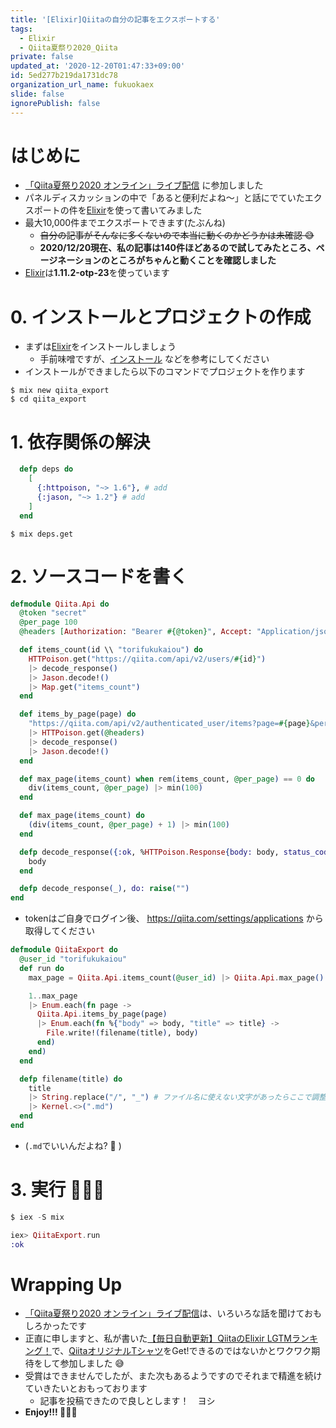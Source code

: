```yaml
---
title: '[Elixir]Qiitaの自分の記事をエクスポートする'
tags:
  - Elixir
  - Qiita夏祭り2020_Qiita
private: false
updated_at: '2020-12-20T01:47:33+09:00'
id: 5ed277b219da1731dc78
organization_url_name: fukuokaex
slide: false
ignorePublish: false
---
```

# はじめに
- [「Qiita夏祭り2020 オンライン」ライブ配信](https://connpass.com/event/180539/) に参加しました
- パネルディスカッションの中で「あると便利だよね〜」と話にでていたエクスポートの件を[Elixir](https://elixir-lang.org/)を使って書いてみました
- 最大10,000件までエクスポートできます(たぶんね)
    - ~~自分の記事がそんなに多くないので本当に動くのかどうかは未確認 :sweat_smile:~~
    - **2020/12/20現在、私の記事は140件ほどあるので試してみたところ、ページネーションのところがちゃんと動くことを確認しました**
- [Elixir](https://elixir-lang.org/)は**1.11.2-otp-23**を使っています

# 0. インストールとプロジェクトの作成
- まずは[Elixir](https://elixir-lang.org/)をインストールしましょう
    - 手前味噌ですが、[インストール](https://qiita.com/torifukukaiou/items/d04d0273749c41eb50af#0-%E3%82%A4%E3%83%B3%E3%82%B9%E3%83%88%E3%83%BC%E3%83%AB) などを参考にしてください
- インストールができましたら以下のコマンドでプロジェクトを作ります

```
$ mix new qiita_export
$ cd qiita_export
```

# 1. 依存関係の解決

```elixir:mix.exs
  defp deps do
    [
      {:httpoison, "~> 1.6"}, # add
      {:jason, "~> 1.2"} # add
    ]
  end
```

```
$ mix deps.get
```

# 2. ソースコードを書く

```elixir:lib/qiita/api.ex
defmodule Qiita.Api do
  @token "secret"
  @per_page 100
  @headers [Authorization: "Bearer #{@token}", Accept: "Application/json; Charset=utf-8"]

  def items_count(id \\ "torifukukaiou") do
    HTTPoison.get("https://qiita.com/api/v2/users/#{id}")
    |> decode_response()
    |> Jason.decode!()
    |> Map.get("items_count")
  end

  def items_by_page(page) do
    "https://qiita.com/api/v2/authenticated_user/items?page=#{page}&per_page=#{@per_page}"
    |> HTTPoison.get(@headers)
    |> decode_response()
    |> Jason.decode!()
  end

  def max_page(items_count) when rem(items_count, @per_page) == 0 do
    div(items_count, @per_page) |> min(100)
  end

  def max_page(items_count) do
    (div(items_count, @per_page) + 1) |> min(100)
  end

  defp decode_response({:ok, %HTTPoison.Response{body: body, status_code: 200}}) do
    body
  end

  defp decode_response(_), do: raise("")
end
```

- tokenはご自身でログイン後、 https://qiita.com/settings/applications から取得してください

```elixir:qiita_export.ex
defmodule QiitaExport do
  @user_id "torifukukaiou"
  def run do
    max_page = Qiita.Api.items_count(@user_id) |> Qiita.Api.max_page()

    1..max_page
    |> Enum.each(fn page ->
      Qiita.Api.items_by_page(page)
      |> Enum.each(fn %{"body" => body, "title" => title} ->
        File.write!(filename(title), body)
      end)
    end)
  end

  defp filename(title) do
    title
    |> String.replace("/", "_") # ファイル名に使えない文字があったらここで調整
    |> Kernel.<>(".md")
  end
end
```

- (`.md`でいいんだよね? :thinking: )


# 3. 実行 :rocket::rocket::rocket:

```elixir
$ iex -S mix

iex> QiitaExport.run
:ok
``` 

# Wrapping Up
- [「Qiita夏祭り2020 オンライン」ライブ配信](https://connpass.com/event/180539/)は、いろいろな話を聞けておもしろかったです
- 正直に申しますと、私が書いた[【毎日自動更新】QiitaのElixir LGTMランキング！](https://qiita.com/torifukukaiou/items/1edb3e961acf002478fd)で、[QiitaオリジナルTシャツ](https://qiita.com/official-events/0e872f8893283d4fd212#qiita%E8%B3%9E)をGet!できるのではないかとワクワク期待をして参加しました :sweat_smile:
- 受賞はできませんでしたが、また次もあるようですのでそれまで精進を続けていきたいとおもっております
    - 記事を投稿できたので良しとします！　ヨシ
- **Enjoy!!! :rocket::rocket::rocket:** 
